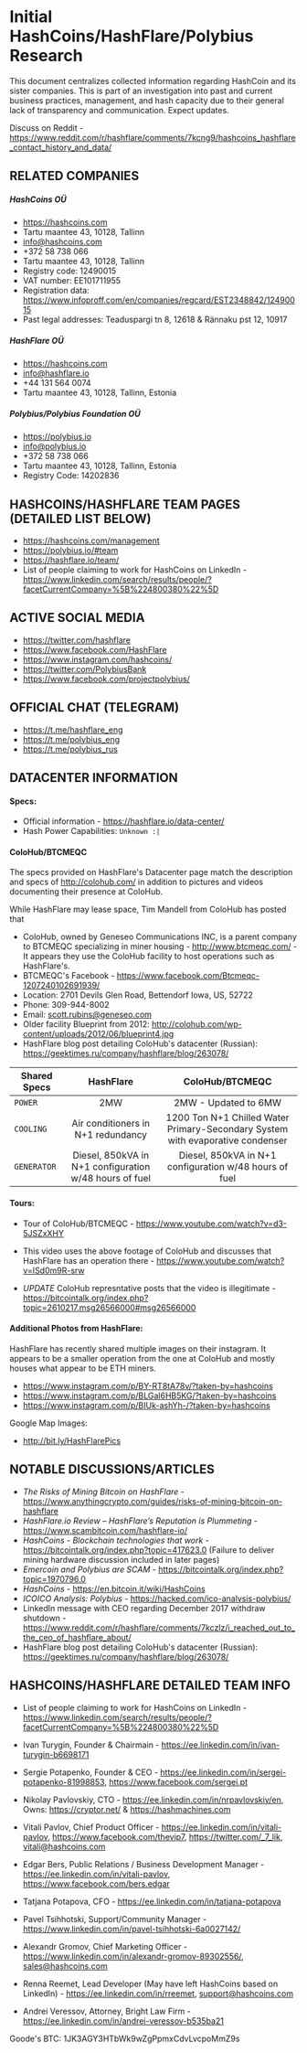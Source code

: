 # Initial HashCoins/HashFlare/Polybius Research

This document centralizes collected information regarding HashCoin and its sister companies. This 
is part of an investigation into past and current business practices, management, and 
hash capacity due to their general lack of transparency and communication.   Expect 
updates.

Discuss on Reddit - https://www.reddit.com/r/hashflare/comments/7kcng9/hashcoins_hashflare_contact_history_and_data/


## RELATED COMPANIES
##### HashCoins OÜ
 - https://hashcoins.com
 - Tartu maantee 43, 10128, Tallinn
 - info@hashcoins.com
 - +372 58 738 066
 -  Tartu maantee 43, 10128, Tallinn
 - Registry code: 12490015
 - VAT number: EE101711955
 - Registration data: https://www.infoproff.com/en/companies/regcard/EST2348842/12490015
 - Past legal addresses: Teaduspargi tn 8, 12618 & Rännaku pst 12, 10917

 ##### HashFlare OÜ
 - https://hashcoins.com
 - info@hashflare.io
 - +44 131 564 0074
 - Tartu maantee 43, 10128, Tallinn, Estonia

##### Polybius/Polybius Foundation OÜ
 - https://polybius.io
 - info@polybius.io  
 - +372 58 738 066
 -  Tartu maantee 43, 10128, Tallinn, Estonia
 -  Registry Code: 14202836
 
 
 
 
 ## HASHCOINS/HASHFLARE TEAM PAGES (DETAILED LIST BELOW)
 - https://hashcoins.com/management
 - https://polybius.io/#team
 - https://hashflare.io/team/
 - List of people claiming to work for HashCoins on LinkedIn - https://www.linkedin.com/search/results/people/?facetCurrentCompany=%5B%224800380%22%5D



## ACTIVE SOCIAL MEDIA
 - https://twitter.com/hashflare
 - https://www.facebook.com/HashFlare
 - https://www.instagram.com/hashcoins/
 - https://twitter.com/PolybiusBank
 - https://www.facebook.com/projectpolybius/
 
 
 
 ## OFFICIAL CHAT (TELEGRAM)
 - https://t.me/hashflare_eng
 - https://t.me/polybius_eng
 - https://t.me/polybius_rus



## DATACENTER INFORMATION
 #### Specs:
  - Official information - https://hashflare.io/data-center/
  - Hash Power Capabilities: `Unknown :|`
  
 #### ColoHub/BTCMEQC
 The specs provided on HashFlare's Datacenter page match the description and specs of http://colohub.com/ in addition to pictures and videos documenting their presence at ColoHub.
 
 While HashFlare may lease space, Tim Mandell from ColoHub has posted that
 
  - ColoHub, owned by  Geneseo Communications INC, is a parent company to BTCMEQC specializing in miner housing - http://www.btcmeqc.com/ - It appears they use the ColoHub facility to host operations such as HashFlare's.
  - BTCMEQC's Facebook - https://www.facebook.com/Btcmeqc-1207240102691939/
  - Location: 2701 Devils Glen Road, Bettendorf Iowa, US, 52722
  - Phone: 309-944-8002
  - Email: scott.rubins@geneseo.com
  - Older facility Blueprint from 2012: http://colohub.com/wp-content/uploads/2012/06/blueprint4.jpg
  - HashFlare blog post detailing ColoHub's datacenter (Russian): https://geektimes.ru/company/hashflare/blog/263078/
  
| Shared Specs        | HashFlare           | ColoHub/BTCMEQC  |
| ------------- |:-------------:| :-----:|
| `POWER`     | 2MW | 2MW - Updated to 6MW |
| `COOLING`     | Air conditioners in N+1 redundancy | 1200 Ton N+1 Chilled Water Primary-Secondary System with evaporative condenser |
| `GENERATOR` | Diesel, 850kVA in N+1 configuration w/48 hours of fuel     |    Diesel, 850kVA in N+1 configuration w/48 hours of fuel |


  #### Tours:
  - Tour of ColoHub/BTCMEQC - https://www.youtube.com/watch?v=d3-5JSZxXHY
  
  - This video uses the above footage of ColoHub and discusses that HashFlare has an operation there - https://www.youtube.com/watch?v=ISd0m9R-srw
  - *UPDATE* ColoHub represntative posts that the video is illegitimate - https://bitcointalk.org/index.php?topic=2610217.msg26566000#msg26566000
 

  #### Additional Photos from HashFlare:
HashFlare has recently shared multiple images on their instagram. It appears to be a smaller operation from the one at ColoHub and mostly houses what appear to be ETH miners.
 - https://www.instagram.com/p/BY-RT8tA78v/?taken-by=hashcoins
 - https://www.instagram.com/p/BLGal6HB5KG/?taken-by=hashcoins
 - https://www.instagram.com/p/BIUk-ashYh-/?taken-by=hashcoins
 
 Google Map Images:
 - http://bit.ly/HashFlarePics
 
 

## NOTABLE DISCUSSIONS/ARTICLES
 - *The Risks of Mining Bitcoin on HashFlare* - https://www.anythingcrypto.com/guides/risks-of-mining-bitcoin-on-hashflare
 - *HashFlare.io Review – HashFlare’s Reputation is Plummeting* - https://www.scambitcoin.com/hashflare-io/
 - *HashCоins - Blockchain technologies that work* - https://bitcointalk.org/index.php?topic=417623.0 
    (Failure to deliver mining hardware discussion included in later pages)
 - *Emercoin and Polybius are SCAM* - https://bitcointalk.org/index.php?topic=1970796.0 
 - *HashCoins* - https://en.bitcoin.it/wiki/HashCoins
 - *ICOICO Analysis: Polybius* - https://hacked.com/ico-analysis-polybius/
 - LinkedIn message with CEO regarding December 2017 withdraw shutdown - https://www.reddit.com/r/hashflare/comments/7kczlz/i_reached_out_to_the_ceo_of_hashflare_about/
 - HashFlare blog post detailing ColoHub's datacenter (Russian): https://geektimes.ru/company/hashflare/blog/263078/
 
  
 ## HASHCOINS/HASHFLARE DETAILED TEAM INFO
 - List of people claiming to work for HashCoins on LinkedIn - https://www.linkedin.com/search/results/people/?facetCurrentCompany=%5B%224800380%22%5D
 
 - Ivan Turygin, Founder & Chairmain - https://ee.linkedin.com/in/ivan-turygin-b6698171
 - Sergie Potapenko, Founder & CEO - https://ee.linkedin.com/in/sergei-potapenko-81998853, https://www.facebook.com/sergei.pt
 - Nikolay Pavlovskiy, CTO - https://ee.linkedin.com/in/nrpavlovskiy/en, Owns: https://cryptor.net/ & https://hashmachines.com
 - Vitali Pavlov, Chief Product Officer - https://ee.linkedin.com/in/vitali-pavlov, https://www.facebook.com/thevip7, <https://twitter.com/_7_lik>, vitali@hashcoins.com
 - Edgar Bers, Public Relations / Business Development Manager - https://ee.linkedin.com/in/vitali-pavlov,  https://www.facebook.com/bers.edgar
 - Tatjana Potapova, CFO - https://ee.linkedin.com/in/tatjana-potapova
 - Pavel Tsihhotski, Support/Community Manager - https://www.linkedin.com/in/pavel-tsihhotski-6a0027142/
 - Alexandr Gromov, Chief Marketing Officer - https://www.linkedin.com/in/alexandr-gromov-89302556/, sales@hashcoins.com
 
 - Renna Reemet, Lead Developer (May have left HashCoins based on LinkedIn) - https://ee.linkedin.com/in/rreemet, support@hashcoins.com
 
 - Andrei Veressov, Attorney, Bright Law Firm - https://ee.linkedin.com/in/andrei-veressov-b535ba21



Goode's BTC: 1JK3AGY3HTbWk9wZgPpmxCdvLvcpoMmZ9s
